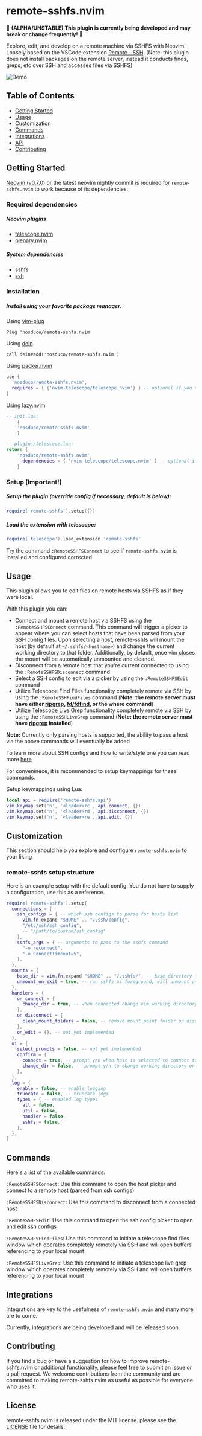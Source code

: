# remote-sshfs.nvim

🚧 **(ALPHA/UNSTABLE) This plugin is currently being developed and may
break or change frequently!** 🚧

Explore, edit, and develop on a remote machine via SSHFS with Neovim. Loosely based on the VSCode extension [Remote - SSH](https://marketplace.visualstudio.com/items?itemName=ms-vscode-remote.remote-ssh). (Note: this plugin does not install packages on the remote server, instead it conducts finds, greps, etc over SSH and accesses files via SSHFS)

![Demo](https://github.com/nosduco/remote-sshfs.nvim/blob/main/demo.gif)

## Table of Contents
- [Getting Started](#getting-started)
- [Usage](#usage)
- [Customization](#customization)
- [Commands](#commands)
- [Integrations](#integrations)
- [API](#api)
- [Contributing](#contributing)

## Getting Started

[Neovim (v0.7.0)](https://github.com/neovim/neovim/releases/tag/v0.7.0) or the
latest neovim nightly commit is required for `remote-sshfs.nvim` to work because of its dependencies.

### Required dependencies

##### Neovim plugins
- [telescope.nvim](https://github.com/nvim-telescope/telescope.nvim)
- [plenary.nvim](https://github.com/nvim-lua/plenary.nvim)

##### System dependencies
- [sshfs](https://github.com/libfuse/sshfs)
- [ssh](https://www.openssh.com/)

### Installation

##### Install using your favorite package manager:

Using [vim-plug](https://github.com/junegunn/vim-plug)

```viml
Plug 'nosduco/remote-sshfs.nvim'
```

Using [dein](https://github.com/Shougo/dein.vim)

```viml
call dein#add('nosduco/remote-sshfs.nvim')
```
Using [packer.nvim](https://github.com/wbthomason/packer.nvim)

```lua
use {
  'nosduco/remote-sshfs.nvim',
  requires = { {'nvim-telescope/telescope.nvim'} } -- optional if you declare plugin somewhere else
}
```

Using [lazy.nvim](https://github.com/folke/lazy.nvim)

```lua
-- init.lua:
    {
    'nosduco/remote-sshfs.nvim',
    }

-- plugins/telescope.lua:
return {
    'nosduco/remote-sshfs.nvim',
      dependencies = { 'nvim-telescope/telescope.nvim' } -- optional if you declare plugin somewhere else
    }
```

### Setup (<strong>Important!</strong>)

##### Setup the plugin (override config if necessary, default is below):

```lua
require('remote-sshfs').setup({})
```

##### Load the extension with telescope:

```lua
require('telescope').load_extension 'remote-sshfs'
```

Try the command `:RemoteSSHFSConnect`
  to see if `remote-sshfs.nvim` is installed and configured corrected

## Usage

This plugin allows you to edit files on remote hosts via SSHFS as if they were local. 

With this plugin you can:

- Connect and mount a remote host via SSHFS using the `:RemoteSSHFSConnect` command. This command will trigger a picker to appear where you can select hosts that have been parsed from your SSH config files. Upon selecting a host, remote-sshfs will mount the host (by default at `~/.sshfs/<hostname>`) and change the current working directory to that folder. Additionally, by default, once vim closes the mount will be automatically unmounted and cleaned.
- Disconnect from a remote host that you're current connected to using the `:RemoteSSHFSDisconnect` command
- Select a SSH config to edit via a picker by using the `:RemoteSSHFSEdit` command
- Utilize Telescope Find Files functionality completely remote via SSH by using the `:RemoteSSHFindFiles` command (<strong>Note: the remote server must have either [ripgrep](https://github.com/BurntSushi/ripgrep), [fd/fdfind](https://github.com/sharkdp/fd), or the where command</strong>)
- Utilize Telescope Live Grep functionality completely remote via SSH by using the `:RemoteSSHLiveGrep` command (<strong>Note: the remote server must have [ripgrep](https://github.com/BurntSushi/ripgrep) installed</strong>)

<strong>Note:</strong> Currently only parsing hosts is supported, the ability to pass a host via the above commands will eventually be added

To learn more about SSH configs and how to write/style one you can read more [here](https://linuxize.com/post/using-the-ssh-config-file/)

For conveninece, it is recommended to setup keymappings for these commands.

Setup keymappings using Lua:
```lua
local api = require('remote-sshfs.api')
vim.keymap.set('n', '<leader>rc', api.connect, {})
vim.keymap.set('n', '<leader>rd', api.disconnect, {})
vim.keymap.set('n', '<leader>re', api.edit, {})
```

## Customization

This section should help you explore and configure `remote-sshfs.nvim` to your liking

### remote-sshfs setup structure

Here is an example setup with the default config. You do not have to supply a configuration, use this as a reference.

```lua
require('remote-sshfs').setup{
  connections = {
    ssh_configs = { -- which ssh configs to parse for hosts list
      vim.fn.expand "$HOME" .. "/.ssh/config",
      "/etc/ssh/ssh_config",
      -- "/path/to/custom/ssh_config"
    },
    sshfs_args = { -- arguments to pass to the sshfs command
      "-o reconnect",
      "-o ConnectTimeout=5",
    },
  },
  mounts = {
    base_dir = vim.fn.expand "$HOME" .. "/.sshfs/", -- base directory for mount points
    unmount_on_exit = true, -- run sshfs as foreground, will unmount on vim exit
  },
  handlers = {
    on_connect = {
      change_dir = true, -- when connected change vim working directory to mount point
    },
    on_disconnect = {
      clean_mount_folders = false, -- remove mount point folder on disconnect/unmount
    },
    on_edit = {}, -- not yet implemented
  },
  ui = {
    select_prompts = false, -- not yet implemented
    confirm = {
      connect = true, -- prompt y/n when host is selected to connect to
      change_dir = false, -- prompt y/n to change working directory on connection (only applicable if handlers.on_connect.change_dir is enabled)
    },
  },
  log = {
    enable = false, -- enable logging
    truncate = false, -- truncate logs
    types = { -- enabled log types
      all = false,
      util = false,
      handler = false,
      sshfs = false,
    },
  },
}
```

## Commands

Here's a list of the available commands:

`:RemoteSSHFSConnect`: Use this command to open the host picker and connect to a remote host (parsed from ssh configs)

`:RemoteSSHFSDisconnect`: Use this command to disconnect from a connected host

`:RemoteSSHFSEdit`: Use this command to open the ssh config picker to open and edit ssh configs

`:RemoteSSHFSFindFiles`: Use this command to initiate a telescope find files window which operates completely remotely via SSH and will open buffers referencing to your local mount

`:RemoteSSHFSLiveGrep`: Use this command to initiate a telescope live grep window which operates completely remotely via SSH and will open buffers referencing to your local mount

## Integrations

Integrations are key to the usefulness of `remote-sshfs.nvim` and many more are to come.

Currently, integrations are being developed and will be released soon.

## Contributing

If you find a bug or have a suggestion for how to improve remote-sshfs.nvim or additional functionality, please feel free to submit an issue or a pull request. We welcome contributions from the community and are committed to making remote-sshfs.nvim as useful as possible for everyone who uses it.

## License

remote-sshfs.nvim is released under the MIT license. please see the [LICENSE](https://giuthub.com/nosduco/remote-sshfs.nvim/blob/main/LICENSE) file for details.
